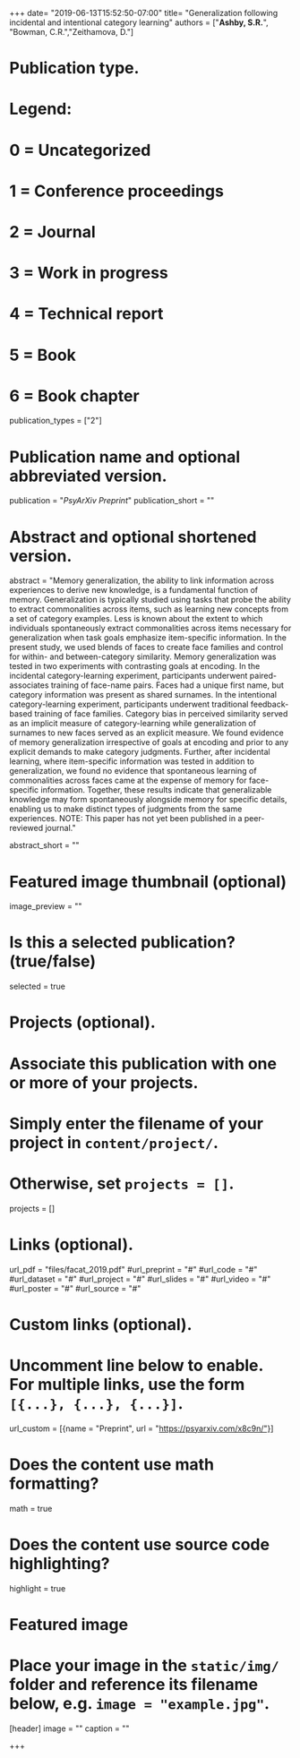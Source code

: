 +++
date= "2019-06-13T15:52:50-07:00"
title= "Generalization following incidental and intentional category learning"
authors = ["**Ashby, S.R.**", "Bowman, C.R.","Zeithamova, D."]

# Publication type.
# Legend:
# 0 = Uncategorized
# 1 = Conference proceedings
# 2 = Journal
# 3 = Work in progress
# 4 = Technical report
# 5 = Book
# 6 = Book chapter
publication_types = ["2"]

# Publication name and optional abbreviated version.
publication = "*PsyArXiv Preprint*"
publication_short = ""

# Abstract and optional shortened version.
abstract = "Memory generalization, the ability to link information across experiences to derive new knowledge, is a fundamental function of memory. Generalization is typically studied using tasks that probe the ability to extract commonalities across items, such as learning new concepts from a set of category examples. Less is known about the extent to which individuals spontaneously extract commonalities across items necessary for generalization when task goals emphasize item-specific information. In the present study, we used blends of faces to create face families and control for within- and between-category similarity. Memory generalization was tested in two experiments with contrasting goals at encoding. In the incidental category-learning experiment, participants underwent paired-associates training of face-name pairs. Faces had a unique first name, but category information was present as shared surnames. In the intentional category-learning experiment, participants underwent traditional feedback-based training of face families. Category bias in perceived similarity served as an implicit measure of category-learning while generalization of surnames to new faces served as an explicit measure. We found evidence of memory generalization irrespective of goals at encoding and prior to any explicit demands to make category judgments. Further, after incidental learning, where item-specific information was tested in addition to generalization, we found no evidence that spontaneous learning of commonalities across faces came at the expense of memory for face-specific information. Together, these results indicate that generalizable knowledge may form spontaneously alongside memory for specific details, enabling us to make distinct types of judgments from the same experiences. NOTE: This paper has not yet been published in a peer-reviewed journal."

abstract_short = ""

# Featured image thumbnail (optional)
image_preview = ""

# Is this a selected publication? (true/false)
selected = true

# Projects (optional).
#   Associate this publication with one or more of your projects.
#   Simply enter the filename of your project in `content/project/`.
#   Otherwise, set `projects = []`.
projects = []

# Links (optional).
url_pdf = "files/facat_2019.pdf"
#url_preprint = "#"
#url_code = "#"
#url_dataset = "#"
#url_project = "#"
#url_slides = "#"
#url_video = "#"
#url_poster = "#"
#url_source = "#"

# Custom links (optional).
#   Uncomment line below to enable. For multiple links, use the form `[{...}, {...}, {...}]`.
url_custom = [{name = "Preprint", url = "https://psyarxiv.com/x8c9n/"}]

# Does the content use math formatting?
math = true

# Does the content use source code highlighting?
highlight = true

# Featured image
# Place your image in the `static/img/` folder and reference its filename below, e.g. `image = "example.jpg"`.
[header]
image = ""
caption = ""

+++

